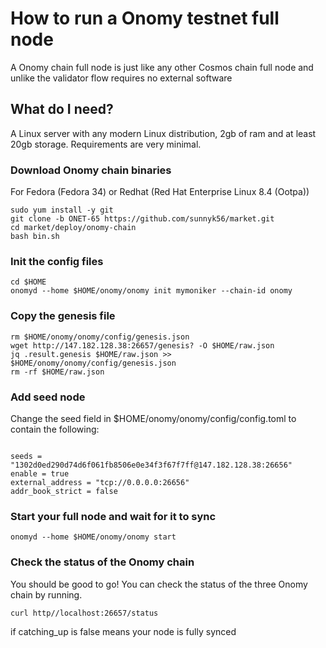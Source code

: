 # How to run a Onomy testnet full node

A Onomy chain full node is just like any other Cosmos chain full node and unlike the validator flow requires no external software

## What do I need?

A Linux server with any modern Linux distribution, 2gb of ram and at least 20gb storage. Requirements are very minimal.

### Download Onomy chain binaries
For Fedora (Fedora 34) or Redhat (Red Hat Enterprise Linux 8.4 (Ootpa))
```
sudo yum install -y git
git clone -b ONET-65 https://github.com/sunnyk56/market.git
cd market/deploy/onomy-chain
bash bin.sh
```

### Init the config files

```
cd $HOME
onomyd --home $HOME/onomy/onomy init mymoniker --chain-id onomy
```

### Copy the genesis file

```
rm $HOME/onomy/onomy/config/genesis.json
wget http://147.182.128.38:26657/genesis? -O $HOME/raw.json
jq .result.genesis $HOME/raw.json >> $HOME/onomy/onomy/config/genesis.json
rm -rf $HOME/raw.json
```

### Add seed node

Change the seed field in $HOME/onomy/onomy/config/config.toml to contain the following:

```

seeds = "1302d0ed290d74d6f061fb8506e0e34f3f67f7ff@147.182.128.38:26656"
enable = true
external_address = "tcp://0.0.0.0:26656"
addr_book_strict = false

```

### Start your full node and wait for it to sync

```
onomyd --home $HOME/onomy/onomy start
```
### Check the status of the Onomy chain

You should be good to go! You can check the status of the three
Onomy chain by running.
```
curl http//localhost:26657/status
```
if catching_up is false means your node is fully synced